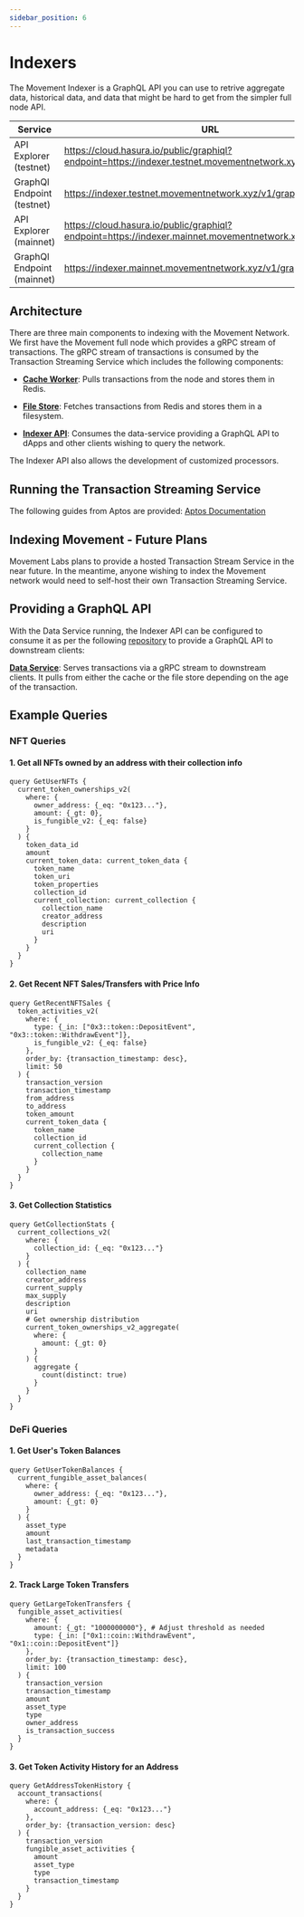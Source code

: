 ```yaml
---
sidebar_position: 6
---
```


# Indexers

The Movement Indexer is a GraphQL API you can use to retrive aggregate data, historical data, and data that might be hard to get from the simpler full node API. 

| Service          | URL                                                                    |
|------------------|------------------------------------------------------------------------|
| API Explorer (testnet)     | https://cloud.hasura.io/public/graphiql?endpoint=https://indexer.testnet.movementnetwork.xyz/v1/graphql     |
| GraphQl Endpoint (testnet) | https://indexer.testnet.movementnetwork.xyz/v1/graphql |
| API Explorer (mainnet)     | https://cloud.hasura.io/public/graphiql?endpoint=https://indexer.mainnet.movementnetwork.xyz/v1/graphql    |
| GraphQl Endpoint (mainnet) | https://indexer.mainnet.movementnetwork.xyz/v1/graphql |


## Architecture

There are three main components to indexing with the Movement Network. We first have the Movement full node which provides a gRPC stream of transactions. The gRPC stream of transactions is consumed by the Transaction Streaming Service which includes the following components:

- [**Cache Worker**](https://github.com/aptos-labs/aptos-core/tree/main/ecosystem/indexer-grpc/indexer-grpc-cache-worker): Pulls transactions from the node and stores them in Redis.


- [**File Store**](https://github.com/aptos-labs/aptos-core/tree/main/ecosystem/indexer-grpc/indexer-grpc-file-store): Fetches transactions from Redis and stores them in a filesystem.

- [**Indexer API**](https://github.com/aptos-labs/aptos-indexer-processors): Consumes the data-service providing a GraphQL API to dApps and other clients wishing to query the network.


The Indexer API also allows the development of customized processors.

## Running the Transaction Streaming Service

The following guides from Aptos are provided: [Aptos Documentation](https://aptos.dev/en/build/indexer/txn-stream/local-development)


## Indexing Movement - Future Plans

Movement Labs plans to provide a hosted Transaction Stream Service in the near future. In the meantime, anyone wishing to index the Movement network would need to self-host their own Transaction Streaming Service.


## Providing a GraphQL API

With the Data Service running, the Indexer API can be configured to consume it as per the following [repository](https://github.com/aptos-labs/aptos-indexer-processors/) to provide a GraphQL API to downstream clients:

[**Data Service**](https://github.com/aptos-labs/aptos-core/tree/main/ecosystem/indexer-grpc/indexer-grpc-data-service): Serves transactions via a gRPC stream to downstream clients. It pulls from either the cache or the file store depending on the age of the transaction.  


## Example Queries

### NFT Queries

#### 1. Get all NFTs owned by an address with their collection info
```
query GetUserNFTs {
  current_token_ownerships_v2(
    where: {
      owner_address: {_eq: "0x123..."},
      amount: {_gt: 0},
      is_fungible_v2: {_eq: false}
    }
  ) {
    token_data_id
    amount
    current_token_data: current_token_data {
      token_name
      token_uri
      token_properties
      collection_id
      current_collection: current_collection {
        collection_name
        creator_address
        description
        uri
      }
    }
  }
}
```

#### 2. Get Recent NFT Sales/Transfers with Price Info
```
query GetRecentNFTSales {
  token_activities_v2(
    where: {
      type: {_in: ["0x3::token::DepositEvent", "0x3::token::WithdrawEvent"]},
      is_fungible_v2: {_eq: false}
    },
    order_by: {transaction_timestamp: desc},
    limit: 50
  ) {
    transaction_version
    transaction_timestamp
    from_address
    to_address
    token_amount
    current_token_data {
      token_name
      collection_id
      current_collection {
        collection_name
      }
    }
  }
}
```

#### 3. Get Collection Statistics
```
query GetCollectionStats {
  current_collections_v2(
    where: {
      collection_id: {_eq: "0x123..."}
    }
  ) {
    collection_name
    creator_address
    current_supply
    max_supply
    description
    uri
    # Get ownership distribution
    current_token_ownerships_v2_aggregate(
      where: {
        amount: {_gt: 0}
      }
    ) {
      aggregate {
        count(distinct: true)
      }
    }
  }
}
```

### DeFi Queries

#### 1. Get User's Token Balances
```
query GetUserTokenBalances {
  current_fungible_asset_balances(
    where: {
      owner_address: {_eq: "0x123..."},
      amount: {_gt: 0}
    }
  ) {
    asset_type
    amount
    last_transaction_timestamp
    metadata
  }
}
```

#### 2. Track Large Token Transfers
```
query GetLargeTokenTransfers {
  fungible_asset_activities(
    where: {
      amount: {_gt: "1000000000"}, # Adjust threshold as needed
      type: {_in: ["0x1::coin::WithdrawEvent", "0x1::coin::DepositEvent"]}
    },
    order_by: {transaction_timestamp: desc},
    limit: 100
  ) {
    transaction_version
    transaction_timestamp
    amount
    asset_type
    type
    owner_address
    is_transaction_success
  }
}
```

#### 3. Get Token Activity History for an Address
```
query GetAddressTokenHistory {
  account_transactions(
    where: {
      account_address: {_eq: "0x123..."}
    },
    order_by: {transaction_version: desc}
  ) {
    transaction_version
    fungible_asset_activities {
      amount
      asset_type
      type
      transaction_timestamp
    }
  }
}
```
